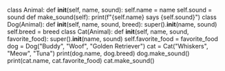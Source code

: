 class Animal:
 def __init__(self, name, sound):
 self.name = name
 self.sound = sound
 def make_sound(self):
 print(f"{self.name} says {self.sound}")
class Dog(Animal):
 def __init__(self, name, sound, breed):
 super().__init__(name, sound)
 self.breed = breed
class Cat(Animal):
 def __init__(self, name, sound, favorite_food):
 super().__init__(name, sound)
 self.favorite_food = favorite_food
dog = Dog("Buddy", "Woof", "Golden Retriever")
cat = Cat("Whiskers", "Meow", "Tuna")
print(dog.name, dog.breed)
dog.make_sound()
print(cat.name, cat.favorite_food)
cat.make_sound()

